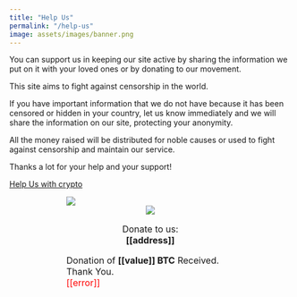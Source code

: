```yaml
---
title: "Help Us"
permalink: "/help-us"
image: assets/images/banner.png
---
```


You can support us in keeping our site active by sharing the information we put on it with your loved ones or by donating to our movement.

This site aims to fight against censorship in the world.

If you have important information that we do not have because it has been censored or hidden in your country, let us know immediately and we will share the information on our site, protecting your anonymity.

All the money raised will be distributed for noble causes or used to fight against censorship and maintain our service.

Thanks a lot for your help and your support!

<a class="btn btn-success" href="{{site.baseurl}}/donate">Help Us with crypto</a>

<div style="font-size:16px;margin:0 auto;width:300px" class="blockchain-btn"
     data-address="14Wg5UekcSWfUpc1NksY86QuKVjKYnnNk9"
     data-shared="false">
    <div class="blockchain stage-begin">
        <img src="https://blockchain.info/Resources/buttons/donate_64.png" style="display: block; margin-left: auto; margin-right: auto;"/>
    </div>
    <div class="blockchain stage-loading" style="text-align:center">
        <img src="https://blockchain.info/Resources/loading-large.gif"/>
    </div>
    <div class="blockchain stage-ready">
         <p align="center">Donate to us: <br><b class="notranslate">[[address]]</b></p>
         <p align="center" class="qr-code"></p>
    </div>
    <div class="blockchain stage-paid">
         Donation of <b class="notranslate">[[value]] BTC</b> Received. Thank You.
    </div>
    <div class="blockchain stage-error">
        <font color="red" class="notranslate">[[error]]</font>
    </div>
</div>
